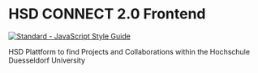 # HSD CONNECT 2.0 Frontend

[![Standard - JavaScript Style Guide](https://cdn.rawgit.com/feross/standard/master/badge.svg)](https://github.com/feross/standard)

HSD Plattform to find Projects and Collaborations within the Hochschule Duesseldorf University
